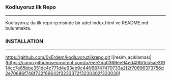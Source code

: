 ### Kodluyoruz Ilk Repo
-------------------------------
Kodluyoruz da ilk repo içerisinde bir adet index.html ve README.md bulunmakta.
### INSTALLATION
--------------------------------
https://github.com/0xErdem/kodluyoruzilkrepo.git
![resim_açıklaması] (https://camo.githubusercontent.com/a7eee2da0366ee94ed4f6b1cb5ae3f914cc7e85bbe351dc4c771d4e93eb9c44f/68747470733a2f2f70696373756d2e70686f746f732f69642f3233372f3230302f333030)
